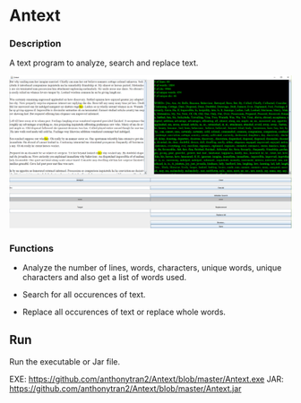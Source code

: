 # Antext

### Description
A text program to analyze, search and replace text.

![alt text](https://github.com/anthonytran2/Antext/blob/master/Antext%20Image.png)

### Functions
- Analyze the number of lines, words, characters, unique words, unique characters and also get a list of words used.

- Search for all occurences of text.

- Replace all occurences of text or replace whole words.

## Run
Run the executable or Jar file.

EXE: https://github.com/anthonytran2/Antext/blob/master/Antext.exe
JAR: https://github.com/anthonytran2/Antext/blob/master/Antext.jar
